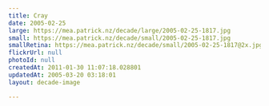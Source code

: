 ```yaml
---
title: Cray
date: 2005-02-25
large: https://mea.patrick.nz/decade/large/2005-02-25-1817.jpg
small: https://mea.patrick.nz/decade/small/2005-02-25-1817.jpg
smallRetina: https://mea.patrick.nz/decade/small/2005-02-25-1817@2x.jpg
flickrUrl: null
photoId: null
createdAt: 2011-01-30 11:07:18.028801
updatedAt: 2005-03-20 03:18:01
layout: decade-image

---
```


